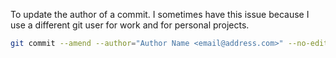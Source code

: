To update the author of a commit. I sometimes have this issue because I use a different git user for work and for personal projects.

```bash
git commit --amend --author="Author Name <email@address.com>" --no-edit
```
